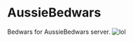 # AussieBedwars
Bedwars for AussieBedwars server.
![lol](https://d2d45aw5ucb5xn.cloudfront.net/wp-content/uploads/2013/08/large_detailed_road_and_administrative_old_map_of_australia_1922.jpg)
